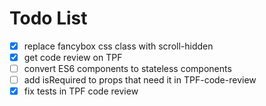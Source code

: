 # Todo List
- [x] replace fancybox css class with scroll-hidden
- [x] get code review on TPF
- [ ] convert ES6 components to stateless components
- [ ] add isRequired to props that need it in TPF-code-review
- [x] fix tests in TPF code review
